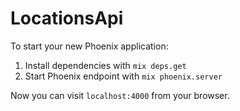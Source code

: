 # LocationsApi

To start your new Phoenix application:

1. Install dependencies with `mix deps.get`
2. Start Phoenix endpoint with `mix phoenix.server`

Now you can visit `localhost:4000` from your browser.
